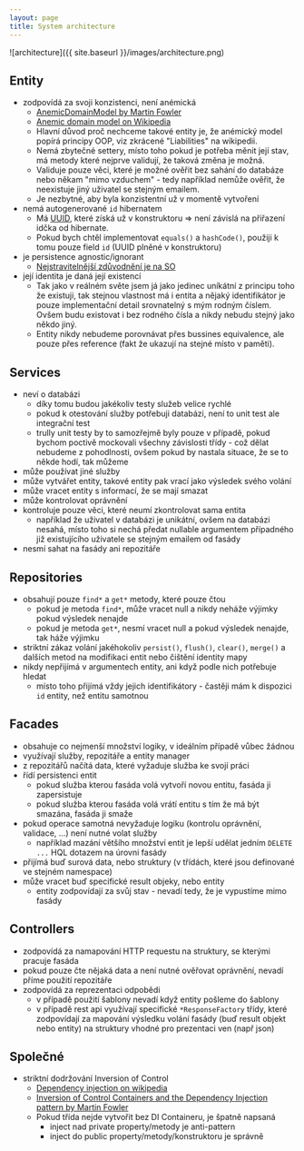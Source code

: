 ```yaml
---
layout: page
title: System architecture
---
```


![architecture]({{ site.baseurl }}/images/architecture.png)

## Entity

* zodpovídá za svoji konzistenci, není anémická
	* [AnemicDomainModel by Martin Fowler](http://www.martinfowler.com/bliki/AnemicDomainModel.html)
	* [Anemic domain model on Wikipedia](https://en.wikipedia.org/wiki/Anemic_domain_model)
	* Hlavní důvod proč nechceme takové entity je, že anémický model popírá principy OOP, viz zkrácené "Liabilities" na wikipedii.
	* Nemá zbytečné settery, místo toho pokud je potřeba měnit její stav, má metody které nejprve validují, že taková změna je možná.
	* Validuje pouze věci, které je možné ověřit bez sahání do databáze nebo někam "mimo vzduchem" - tedy například nemůže ověřit, že neexistuje jiný uživatel se stejným emailem.
	* Je nezbytné, aby byla konzistentní už v momentě vytvoření
* nemá autogenerované `id` hibernatem
	* Má [UUID](https://en.wikipedia.org/wiki/Globally_unique_identifier), které získá už v konstruktoru => není závislá na přiřazení idčka od hibernate.
	* Pokud bych chtěl implementovat `equals()` a `hashCode()`, použiji k tomu pouze field `id` (UUID plněné v konstruktoru)
* je persistence agnostic/ignorant
	* [Nejstravitelnější zdůvodnění je na SO](http://stackoverflow.com/a/906094/602899)
* její identita je daná její existencí
	* Tak jako v reálném světe jsem já jako jedinec uníkátní z principu toho že existuji, tak stejnou vlastnost má i entita a nějaký identifikátor je pouze implementační detail srovnatelný s mým rodným číslem. Ovšem budu existovat i bez rodného čísla a nikdy nebudu stejný jako někdo jiný.
	* Entity nikdy nebudeme porovnávat přes bussines equivalence, ale pouze přes reference (fakt že ukazují na stejné místo v paměti).

## Services

* neví o databázi
	* díky tomu budou jakékoliv testy služeb velice rychlé
	* pokud k otestování služby potřebuji databázi, není to unit test ale integrační test
	* trully unit testy by to samozřejmě byly pouze v případě, pokud bychom poctivě mockovali všechny závislosti třídy - což dělat nebudeme z pohodlnosti, ovšem pokud by nastala situace, že se to někde hodí, tak můžeme
* může používat jiné služby
* může vytvářet entity, takové entity pak vrací jako výsledek svého volání
* může vracet entity s informací, že se mají smazat
* může kontrolovat oprávnění
* kontroluje pouze věci, které neumí zkontrolovat sama entita
	* například že uživatel v databázi je unikátní, ovšem na databázi nesahá, místo toho si nechá předat nullable argumentem případného již existujícího uživatele se stejným emailem od fasády
* nesmí sahat na fasády ani repozitáře

## Repositories

* obsahují pouze `find*` a `get*` metody, které pouze čtou
	* pokud je metoda `find*`, může vracet null a nikdy neháže výjimky pokud výsledek nenajde
	* pokud je metoda `get*`, nesmí vracet null a pokud výsledek nenajde, tak háže výjimku
* striktní zákaz volání jakéhokoliv `persist()`, `flush()`, `clear()`, `merge()` a dalších metod na modifikaci entit nebo čištění identity mapy
* nikdy nepřijímá v argumentech entity, ani když podle nich potřebuje hledat
	* místo toho přijímá vždy jejich identifikátory - častěji mám k dispozici `id` entity, než entitu samotnou

## Facades

* obsahuje co nejmenší množství logiky, v ideálním případě vůbec žádnou
* využívají služby, repozitáře a entity manager
* z repozitářů načítá data, které vyžaduje služba ke svojí práci
* řídí persistenci entit
	* pokud služba kterou fasáda volá vytvoří novou entitu, fasáda ji zapersistuje
	* pokud služba kterou fasáda volá vrátí entitu s tím že má být smazána, fasáda ji smaže
* pokud operace samotná nevyžaduje logiku (kontrolu oprávnění, validace, ...) není nutné volat služby
	* například mazání většího množství entit je lepší udělat jedním `DELETE ...` HQL dotazem na úrovni fasády 
* přijímá buď surová data, nebo struktury (v třídách, které jsou definované ve stejném namespace)
* může vracet buď specifické result objeky, nebo entity
	* entity zodpovídají za svůj stav - nevadí tedy, že je vypustíme mimo fasády

## Controllers

* zodpovídá za namapování HTTP requestu na struktury, se kterými pracuje fasáda
* pokud pouze čte nějaká data a není nutné ověřovat oprávnění, nevadí příme použití repozitáře
* zodpovídá za reprezentaci odpobědi
	* v případě použití šablony nevadí když entity pošleme do šablony
	* v případě rest api využívají specifické `*ResponseFactory` třídy, které zodpovídají za mapování výsledku volání fasády (buď result objekt nebo entity) na struktury vhodné pro prezentaci ven (např json)

## Společné

* striktní dodržování Inversion of Control
	* [Dependency injection on wikipedia](https://en.wikipedia.org/wiki/Dependency_injection)
	* [Inversion of Control Containers and the Dependency Injection pattern by Martin Fowler](http://www.martinfowler.com/articles/injection.html)
	* Pokud třída nejde vytvořit bez DI Containeru, je špatně napsaná
		* inject nad private property/metody je anti-pattern
		* inject do public property/metody/konstruktoru je správně
